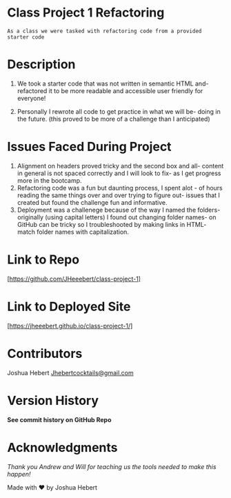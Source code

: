# Class Project 1 Refactoring
    As a class we were tasked with refactoring code from a provided starter code 

# Description
1. We took a starter code that was not written in semantic HTML and-
    refactored it to be more readable and accessible user friendly for everyone!

2. Personally I rewrote all code to get practice in what we will be-
    doing in the future. (this proved to be more of a challenge than I anticipated)


# Issues Faced During Project
1. Alignment on headers proved tricky and the second box and all- 
    content in general is not spaced correctly and I will look to fix- 
    as I get progress more in the bootcamp.
2. Refactoring code was a fun but daunting process, I spent alot -
    of hours reading the same things over and over trying to figure out-
    issues that I created but found the challenge fun and informative.
3. Deployment was a challenege because of the way I named the folders- 
    originally (using capital letters) I found out changing folder names-
    on GitHub can be tricky so I troubleshooted by making links in HTML- 
    match folder names with capitalization.

# Link to Repo
[https://github.com/JHeeebert/class-project-1]

# Link to Deployed Site
[https://jheeebert.github.io/class-project-1/]

# Contributors
Joshua Hebert
Jhebertcocktails@gmail.com

# Version History
**See commit history on GitHub Repo**

# Acknowledgments
*Thank you Andrew and Will for teaching us the tools needed to make this happen!*

Made with ❤️ by Joshua Hebert                      